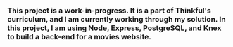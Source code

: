 ### This project is a work-in-progress. It is a part of Thinkful's curriculum, and I am currently working through my solution. In this project, I am using Node, Express, PostgreSQL, and Knex to build a back-end for a movies website.
